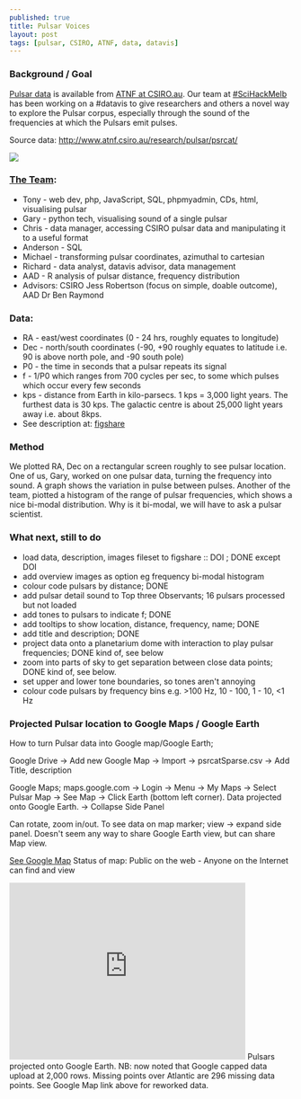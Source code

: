 ```yaml
---
published: true
title: Pulsar Voices
layout: post
tags: [pulsar, CSIRO, ATNF, data, datavis]
---
```

### Background / Goal
<a href="http://www.atnf.csiro.au/research/pulsar/psrcat/">Pulsar data</a> is available from <a href="http://www.atnf.csiro.au/outreach/education/everyone/pulsars/index.html">ATNF at CSIRO.au</a>. Our team at <a href="http://sciencehackau.github.io/melbourne/">#SciHackMelb</a> has been working on a #datavis to give researchers and others a novel way to explore the Pulsar corpus, especially through the sound of the frequencies at which the Pulsars emit pulses.

Source data: <a href="http://www.atnf.csiro.au/research/pulsar/psrcat/">http://www.atnf.csiro.au/research/pulsar/psrcat/</a>

![](https://pbs.twimg.com/media/Cc0Dws-UYAA7Yz4.jpg)

### <a href="http://www.the-hackfest.com/events/melbourne-science-hackfest/projects/pulsar-voices/">The Team</a>:
* Tony - web dev, php, JavaScript, SQL, phpmyadmin, CDs, html, visualising pulsar
* Gary - python tech, visualising sound of a single pulsar
* Chris - data manager, accessing CSIRO pulsar data and manipulating it to a useful format
* Anderson - SQL
* Michael - transforming pulsar coordinates, azimuthal to cartesian
* Richard - data analyst, datavis advisor, data management
* AAD - R analysis of pulsar distance, frequency distribution
* Advisors: CSIRO Jess Robertson (focus on simple, doable outcome), AAD Dr Ben Raymond



### Data:
* RA - east/west coordinates (0 - 24 hrs, roughly equates to longitude)
* Dec - north/south coordinates (-90, +90 roughly equates to latitude i.e. 90 is above north pole, and -90 south pole)
* P0 - the time in seconds that a pulsar repeats its signal
* f - 1/P0 which ranges from 700 cycles per sec, to some which pulses which occur every few seconds
* kps - distance from Earth in kilo-parsecs. 1 kps = 3,000 light years. The furthest data is 30 kps. The galactic centre is about 25,000 light years away i.e. about 8kps.
* See description at: <a href="https://figshare.com/s/540578d3cefdd6529ea6">figshare</a>

### Method
We plotted RA, Dec on a rectangular screen roughly to see pulsar location.
One of us, Gary, worked on one pulsar data, turning the frequency into sound. A graph shows the variation in pulse between pulses. Another of the team, piotted a histogram of the range of pulsar frequencies, which shows a nice bi-modal distribution. Why is it bi-modal, we will have to ask a pulsar scientist.

### What next, still to do
* load data, description, images fileset to figshare :: DOI ; DONE except DOI
* add overview images as option eg frequency bi-modal histogram
* colour code pulsars by distance; DONE
* add pulsar detail sound to Top three Observants; 16 pulsars processed but not loaded
* add tones to pulsars to indicate f; DONE
* add tooltips to show location, distance, frequency, name; DONE
* add title and description; DONE
* project data onto a planetarium dome with interaction to play pulsar frequencies; DONE kind of, see below 
* zoom into parts of sky to get separation between close data points; DONE kind of, see below.
* set upper and lower tone boundaries, so tones aren't annoying
* colour code pulsars by frequency bins e.g. >100 Hz, 10 - 100, 1 - 10, <1 Hz


### Projected Pulsar location to Google Maps / Google Earth
How to turn Pulsar data into Google map/Google Earth;

Google Drive -> Add new Google Map -> Import -> psrcatSparse.csv -> Add Title, description

Google Maps; maps.google.com -> Login -> Menu -> My Maps -> Select Pulsar Map -> See Map -> Click Earth (bottom left corner). Data projected onto Google Earth. -> Collapse Side Panel

Can rotate, zoom in/out. To see data on map marker; view -> expand side panel.
Doesn't seem any way to share Google Earth view, but can share Map view.

<a href="https://www.google.com/maps/d/edit?mid=z4ltNGIQ4Lp4.kXadYfc58UmE&usp=sharing">See Google Map</a>
Status of map: Public on the web - Anyone on the Internet can find and view

<iframe width="420" height="315" src="https://www.youtube.com/embed/F119gqOKJ1U" frameborder="0" allowfullscreen></iframe>
Pulsars projected onto Google Earth. NB: now noted that Google capped data upload at 2,000 rows.
Missing points over Atlantic are 296 missing data points. See Google Map link above for reworked data.